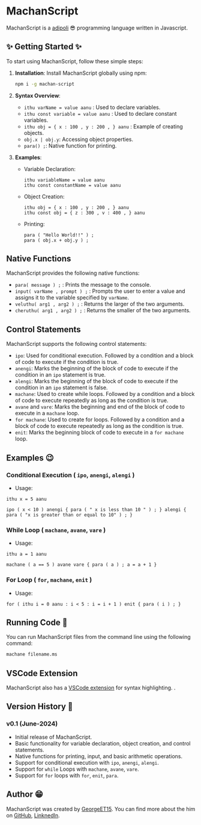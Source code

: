 # MachanScript

MachanScript is a [adipoli](https://www.akshharam.com/blog-detail/malayalam-slang-words-every-indian-must-know#:~:text=Adipoli,which%20is%20superb%20or%20fascinating.) 😎 programming language written in Javascript.

## ✨ Getting Started ✨

To start using MachanScript, follow these simple steps:

1. **Installation**: Install MachanScript globally using npm:

   ```sh
   npm i -g machan-script
   ```

2. **Syntax Overview**:

   - `ithu varName = value aanu` : Used to declare variables.
   - `ithu const variable = value aanu` : Used to declare constant variables.
   - `ithu obj = { x : 100 , y : 200 , } aanu` : Example of creating objects.
   - `obj.x | obj.y`: Accessing object properties.
   - `para() ;`: Native function for printing.

3. **Examples**:

   - Variable Declaration:

     ```machan
     ithu variableName = value aanu
     ithu const constantName = value aanu
     ```

   - Object Creation:

     ```machan
     ithu obj = { x : 100 , y : 200 , } aanu
     ithu const obj = { z : 300 , v : 400 , } aanu
     ```

   - Printing:
     ```machan
     para ( "Hello World!!" ) ;
     para ( obj.x + obj.y ) ;
     ```

## Native Functions

MachanScript provides the following native functions:

- `para( message ) ;` : Prints the message to the console.
- `input( varName , prompt ) ;` : Prompts the user to enter a value and assigns it to the variable specified by `varName`.
- `veluthu( arg1 , arg2 ) ;` : Returns the larger of the two arguments.
- `cheruthu( arg1 , arg2 ) ;` : Returns the smaller of the two arguments.

## Control Statements

MachanScript supports the following control statements:

- `ipo`: Used for conditional execution. Followed by a condition and a block of code to execute if the condition is true.
- `anengi`: Marks the beginning of the block of code to execute if the condition in an `ipo` statement is true.
- `alengi`: Marks the beginning of the block of code to execute if the condition in an `ipo` statement is false.
- `machane`: Used to create while loops. Followed by a condition and a block of code to execute repeatedly as long as the condition is true.
- `avane` and `vare`: Marks the beginning and end of the block of code to execute in a `machane` loop.
- `for machane`: Used to create for loops. Followed by a condition and a block of code to execute repeatedly as long as the condition is true.
- `enit`: Marks the beginning block of code to execute in a `for machane` loop.

## Examples 😉

### Conditional Execution ( `ipo`, `anengi`, `alengi` )

- Usage:

```machan
ithu x = 5 aanu

ipo ( x < 10 ) anengi { para ( " x is less than 10 " ) ; } alengi { para ( "x is greater than or equal to 10" ) ; }
```

### While Loop ( `machane`, `avane`, `vare` )

- Usage:

```machan
ithu a = 1 aanu

machane ( a == 5 ) avane vare { para ( a ) ; a = a + 1 }
```

### For Loop ( `for`, `machane`, `enit` )

- Usage:

```machan
for ( ithu i = 0 aanu : i < 5 : i = i + 1 ) enit { para ( i ) ; }
```

## Running Code 🚀

You can run MachanScript files from the command line using the following command:

```sh
machane filename.ms
```

## VSCode Extension

MachanScript also has a [VSCode extension](https://marketplace.visualstudio.com/items?itemName=GeorgeET15.machanscript) for syntax highlighting. .

## Version History 📝

### v0.1 (June-2024)

- Initial release of MachanScript.
- Basic functionality for variable declaration, object creation, and control statements.
- Native functions for printing, input, and basic arithmetic operations.
- Support for conditional execution with `ipo`, `anengi`, `alengi`.
- Support for `while` Loops with `machane`, `avane`, `vare`.
- Support for `for` loops with `for`, `enit`, `para`.

## Author 😁

MachanScript was created by [GeorgeET15](https://github.com/GeorgeET15). You can find more about the him on [GitHub](https://github.com/GeorgeET15), [LinknedIn](https://www.linkedin.com/in/george-emmanuel-thomas-518060202/).
